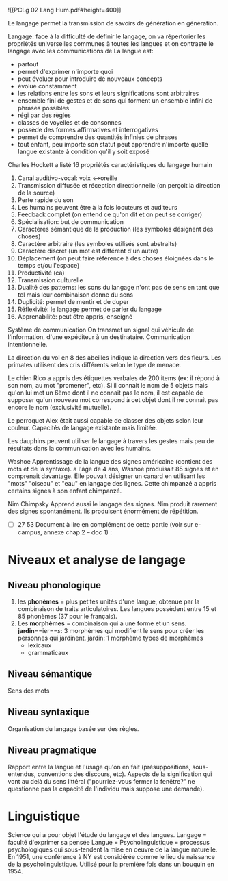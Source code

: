 ![[PCLg 02 Lang Hum.pdf#height=400]]

Le langage permet la transmission de savoirs de génération en génération.

Langage: face à la difficulté de définir le langage, on va répertorier les propriétés universelles communes à toutes les langues et on contraste le langage avec les communications de 
La langue est: 
- partout
- permet d'exprimer n'importe quoi
- peut évoluer pour introduire de nouveaux concepts
- évolue constamment
- les relations entre les sons et leurs significations sont arbitraires
- ensemble fini de gestes et de sons qui forment un ensemble infini de phrases possibles
- régi par des règles
- classes de voyelles et de consonnes
- possède des formes affirmatives et interrogatives
- permet de comprendre des quantités infinies de phrases
- tout enfant, peu importe son statut peut apprendre n'importe quelle langue existante à condition qu'il y soit exposé

Charles Hockett a listé 16 propriétés caractéristiques du langage humain
1) Canal auditivo-vocal: voix <->oreille
2) Transmission diffusée et réception directionnelle (on perçoit la direction de la source)
3) Perte rapide du son 
4) Les humains peuvent être à la fois locuteurs et auditeurs
5) Feedback complet (on entend ce qu'on dit et on peut se corriger)
6) Spécialisation: but de communication
7) Caractères sémantique de la production (les symboles désignent des choses)
8) Caractère arbitraire (les symboles utilisés sont abstraits)
9) Caractère discret (un mot est différent d'un autre)
10) Déplacement (on peut faire référence à des choses éloignées dans le temps et/ou l'espace)
11) Productivité (ca)
12) Transmission culturelle
13) Dualité des patterns: les sons du langage n'ont pas de sens en tant que tel mais leur combinaison donne du sens
14) Duplicité: permet de mentir et de duper
15) Réflexivité: le langage permet de parler du langage
16) Apprenabilité: peut être appris, enseigné


Système de communication
On transmet un signal qui véhicule de l'information, d'une expéditeur à un destinataire. Communication intentionnelle. 

La direction du vol en 8 des abeilles indique la direction vers des fleurs.
Les primates utilisent des cris différents selon le type de menace.

Le chien Rico a appris des étiquettes verbales de 200 items (ex: il répond à son nom, au mot "promener", etc). Si il connait le nom de 5 objets mais qu'on lui met un 6ème dont il ne connait pas le nom, il est capable de supposer qu'un nouveau mot correspond à cet objet dont il ne connait pas encore le nom (exclusivité mutuelle).

Le perroquet Alex était aussi capable de classer des objets selon leur couleur. Capacités de langage existante mais limitée.

Les dauphins peuvent utiliser le langage à travers les gestes mais peu de résultats dans la communication avec les humains.

Washoe
Apprentissage de la langue des signes américaine (contient des mots et de la syntaxe). a l'âge de 4 ans, Washoe produisait 85 signes et en comprenait davantage. Elle pouvait désigner un canard en utilisant les "mots" "oiseau" et "eau" en langage des lignes. Cette chimpanzé a appris certains signes à son enfant chimpanzé.

Nim Chimpsky
Apprend aussi le langage des signes. Nim produit rarement des signes spontanément. Ils produisent énormément de répétition.


- [ ] 27 53 Document à lire en complément de cette partie (voir sur e-campus, annexe chap 2 – doc 1) :

# Niveaux et analyse de langage
## Niveau phonologique
1) les **phonèmes** = plus petites unités d'une langue, obtenue par la combinaison de traits articulatoires. Les langues possèdent entre 15 et 85 phonèmes (37 pour le français).
2) Les **morphèmes** = combinaison qui a une forme et un sens.
   **jardin**==ier==*s*: 3 morphèmes qui modifient le sens pour créer les personnes qui jardinent.
   jardin: 1 morphème
   types de morphèmes 
   - lexicaux
   - grammaticaux
## Niveau sémantique
Sens des mots
## Niveau syntaxique
Organisation du langage basée sur des règles.

## Niveau pragmatique
Rapport entre la langue et l'usage qu'on en fait (présuppositions, sous-entendus, conventions des discours, etc). Aspects de la signification qui vont au delà du sens littéral ("pourriez-vous fermer la fenêtre?" ne questionne pas la capacité de l'individu mais suppose une demande).

# Linguistique
Science qui a pour objet l'étude du langage et des langues.
Langage = faculté d'exprimer sa pensée
Langue = 
Psycholinguistique = processus psychologiques qui sous-tendent la mise en oeuvre de la langue naturelle. En 1951, une conférence à NY est considérée comme le lieu de naissance de la psycholinguistique. Utilisé pour la première fois dans un bouquin en 1954.


